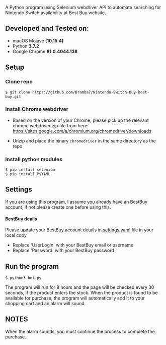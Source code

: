 A Python program using Selenium webdriver API to automate searching for Nintendo Switch availability at Best Buy website.

## Developed and Tested on:

- macOS Mojave **(10.15.4)**
- Python **3.7.2**
- Google Chrome **81.0.4044.138**



## Setup

### Clone repo
```
$ git clone https://github.com/Bramba7/Nintendo-Switch-Buy-best-buy.git
```

### Install Chrome webdriver
- Based on the version of your Chrome, please pick up the relevant chrome webdriver
zip file from here:  
https://sites.google.com/a/chromium.org/chromedriver/downloads

- Unzip and place the binary `chromedriver` in the same directory as the repo

### Install python modules

```
$ pip install selenium
$ pip install PyYAML
```




## Settings
If you are using this program, I assume you already have an BestBuy account,
if not please create one before using this.  

#### BestBuy deails
Please update your BestBuy account details in [settings.yaml](settings.yaml) file in your local copy
- Replace 'UserLogin' with your BestBuy email or username 
- Replace 'Password' with your BestBuy password  



## Run the program
```
$ python3 bot.py
```
The program will run for 8 hours and the page will be checked every 30 seconds, if the product enters the stock. When the product is found to be available for purchase, the program will automatically add it to your shopping cart and an alarm will sound.



## NOTES

When the alarm sounds, you must continue the process to complete the purchase.

